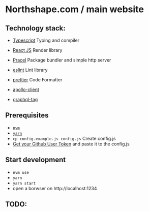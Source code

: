# Northshape.com / main website

## Technology stack:

-   [Typescript](https://www.typescriptlang.org/) Typing and compiler
-   [React JS](https://reactjs.org/) Render library
-   [Pracel](https://expressjs.com/) Package bundler and simple http server
-   [eslint](https://lodash.com/) Lint library
-   [prettier](https://lodash.com/) Code Formatter

-   [apollo-client]()
-   [graphql-tag](https://github.com/apollographql/graphql-tag#readme)

## Prerequisites

-   [`nvm`](https://github.com/creationix/nvm#installation)
-   [`yarn`](https://yarnpkg.com/en/docs/install)
-   `cp config.example.js config.js` Create config.js
-   [Get your Github User Token](https://help.github.com/en/github/authenticating-to-github/creating-a-personal-access-token-for-the-command-line) and paste it to the config.js

## Start development

-   `nvm use`
-   `yarn`
-   `yarn start`
-   open a borwser on http://localhost:1234

## TODO:
